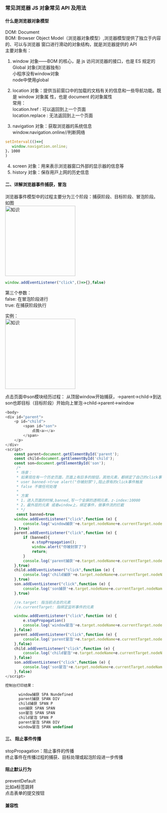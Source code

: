### 常⻅浏览器 JS 对象常⻅ API 及⽤法

#### 什么是浏览器对象模型
DOM: Document   <br>
BOM: Browser Object Model（浏览器对象模型）,浏览器模型提供了独⽴于内容的、可以与浏览器
窗⼝进⾏滑动的对象结构，就是浏览器提供的 API   <br>
主要对象有：

1. window 对象——BOM 的核⼼，是 js 访问浏览器的接⼝，也是 ES 规定的 Global 对象(浏览器独有)   <br>
     小程序没有window对象     <br>
     node中使用global     <br>

2. location 对象：提供当前窗⼝中的加载的⽂档有关的信息和⼀些导航功能。既是 window 对象属
性，也是 document 的对象属性    <br>
常用：    <br>
     location.href  : 可以返回到上一个页面    <br>
     location.replace : 无法返回到上一个页面  

3. navigation 对象：获取浏览器的系统信息    <br>
    window.navigation.online//判断网络
```ts
setInterval(()=>{
   window.navigation.online;
}，1000
)
```
     
4. screen 对象：⽤来表⽰浏览器窗⼝外部的显⽰器的信息等    <br>
5. history 对象：保存⽤⼾上⽹的历史信息




#### ⼆、详解浏览器事件捕获，冒泡
浏览器事件模型中的过程主要分为三个阶段：捕获阶段、⽬标阶段、冒泡阶段。<br>
如图<br>
<img src="https://user-images.githubusercontent.com/45973908/114682642-db24f700-9d41-11eb-94ce-f66c2ac9553f.jpg" width="225"  alt="知识"/>

```ts
window.addEventListener("click",()=>{},false)
```
第三个参数：    <br>
false: 在冒泡阶段进行    <br>
true: 在捕获阶段执行    <br>

实例：<br>
<img src="https://user-images.githubusercontent.com/45973908/114686270-34425a00-9d45-11eb-95eb-769737207b23.png" width="225"  alt="知识"/>

点击页面中son模块经历过程：
从顶层window开始捕获，->parent->child->到达son也即目标（目标阶段）开始向上冒泡->child->parent->window
```ts
<body>
<div id="parent">
    <p id="child">
        <span id="son">
            点我<a></a>
        </span>
    </p>
</div>
<script>
    const parent=document.getElementById('parent');
    const child=document.getElementById('child');
    const son=document.getElementById('son');
     /*
     * 场景：
     * 如果现在有一个历史页面，页面上有巨多的按钮，其他元素，都绑定了自己的click事件
     * user banned->true alert("你被封禁"),阻止原有的click事件触发
     * false 不做任何处理
     *
     * 方案
     * 1，进入页面的时候,banned,写一个全屏的透明元素，z-index:10000
     * 2，最外层的元素 或者window上，绑定事件，做事件流的拦截
     * */
     const banned=true
    window.addEventListener("click",function (e) {
        console.log('window捕获'+e.target.nodeName+e.currentTarget.nodeName)
    },true)
    parent.addEventListener("click",function (e) {
        if (banned){
            e.stopPropagation();
            window.alert("你被封禁了")
            return;
        }
        console.log('parent捕获'+e.target.nodeName+e.currentTarget.nodeName)
    },true)
    child.addEventListener("click",function (e) {
        console.log('child捕获'+e.target.nodeName+e.currentTarget.nodeName)
    },true)
    son.addEventListener("click",function (e) {
        console.log('son捕获'+e.target.nodeName+e.currentTarget.nodeName)
    },true)

    //e.target: 指当前点击的元素
    //e.currentTarget: 指绑定监听事件的元素

    window.addEventListener("click",function (e) {
        e.stopPropagation()
        console.log('window冒泡'+e.target.nodeName+e.currentTarget.nodeName)
    },false)
    parent.addEventListener("click",function (e) {
        console.log('parent冒泡'+e.target.nodeName+e.currentTarget.nodeName)
    },false)
    child.addEventListener("click",function (e) {
        console.log('child冒泡'+e.target.nodeName+e.currentTarget.nodeName)
    },false)
    son.addEventListener("click",function (e) {
        console.log('son冒泡'+e.target.nodeName+e.currentTarget.nodeName)
    },false)
</script>

控制台打印结果：

      window捕获 SPA Nundefined
      parent捕获 SPAN DIV
      child捕获 SPAN P
      son捕获 SPAN SPAN
      son冒泡 SPAN SPAN
      child冒泡 SPAN P
      parent冒泡 SPAN DIV
      window冒泡 SPAN undefined
```

#### 三、 阻止事件传播
stopPropagation：阻止事件的传播  <br>
终止事件在传播过程的捕获、目标处理或起泡阶段进一步传播

#### 阻止默认行为
preventDefault  <br>
比如a标签跳转 <br>
点击表单的提交按钮

#### 兼容性
